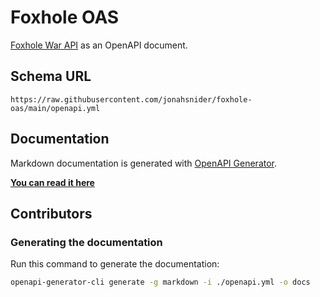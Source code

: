 # Foxhole OAS

[Foxhole War API](https://github.com/clapfoot/warapi) as an OpenAPI document.

## Schema URL

```text
https://raw.githubusercontent.com/jonahsnider/foxhole-oas/main/openapi.yml
```

## Documentation

Markdown documentation is generated with [OpenAPI Generator](https://github.com/OpenAPITools/openapi-generator).

[**You can read it here**](./docs/README.md)

## Contributors

### Generating the documentation

Run this command to generate the documentation:

```sh
openapi-generator-cli generate -g markdown -i ./openapi.yml -o docs
```
